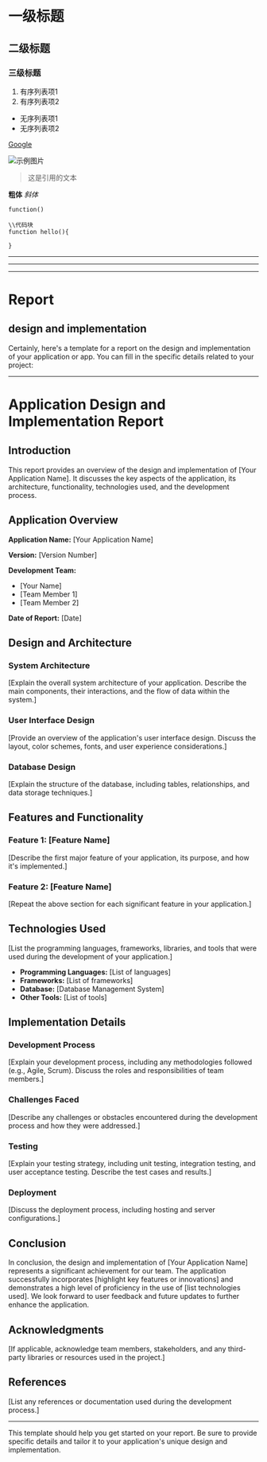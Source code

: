 # 一级标题
## 二级标题
### 三级标题

1. 有序列表项1
2. 有序列表项2

- 无序列表项1
- 无序列表项2

[Google](https://www.google.com)

![示例图片](https://example.com/image.jpg)

> 这是引用的文本

**粗体**
*斜体*

`function()`

```
\\代码块
function hello(){

}
```

---
***
___

# Report
## design and implementation

Certainly, here's a template for a report on the design and implementation of your application or app. You can fill in the specific details related to your project:

---

# Application Design and Implementation Report

## Introduction

This report provides an overview of the design and implementation of [Your Application Name]. It discusses the key aspects of the application, its architecture, functionality, technologies used, and the development process.

## Application Overview

**Application Name:** [Your Application Name]

**Version:** [Version Number]

**Development Team:**
- [Your Name]
- [Team Member 1]
- [Team Member 2]

**Date of Report:** [Date]

## Design and Architecture

### System Architecture

[Explain the overall system architecture of your application. Describe the main components, their interactions, and the flow of data within the system.]

### User Interface Design

[Provide an overview of the application's user interface design. Discuss the layout, color schemes, fonts, and user experience considerations.]

### Database Design

[Explain the structure of the database, including tables, relationships, and data storage techniques.]

## Features and Functionality

### Feature 1: [Feature Name]

[Describe the first major feature of your application, its purpose, and how it's implemented.]

### Feature 2: [Feature Name]

[Repeat the above section for each significant feature in your application.]

## Technologies Used

[List the programming languages, frameworks, libraries, and tools that were used during the development of your application.]

- **Programming Languages:** [List of languages]
- **Frameworks:** [List of frameworks]
- **Database:** [Database Management System]
- **Other Tools:** [List of tools]

## Implementation Details

### Development Process

[Explain your development process, including any methodologies followed (e.g., Agile, Scrum). Discuss the roles and responsibilities of team members.]

### Challenges Faced

[Describe any challenges or obstacles encountered during the development process and how they were addressed.]

### Testing

[Explain your testing strategy, including unit testing, integration testing, and user acceptance testing. Describe the test cases and results.]

### Deployment

[Discuss the deployment process, including hosting and server configurations.]

## Conclusion

In conclusion, the design and implementation of [Your Application Name] represents a significant achievement for our team. The application successfully incorporates [highlight key features or innovations] and demonstrates a high level of proficiency in the use of [list technologies used]. We look forward to user feedback and future updates to further enhance the application.

## Acknowledgments

[If applicable, acknowledge team members, stakeholders, and any third-party libraries or resources used in the project.]

## References

[List any references or documentation used during the development process.]

---

This template should help you get started on your report. Be sure to provide specific details and tailor it to your application's unique design and implementation.